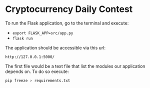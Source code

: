 # Cryptocurrency Daily Contest

To run the Flask application, go to the terminal and execute:

- `export FLASK_APP=src/app.py`
- `flask run`

The application should be accessible via this url:

`http://127.0.0.1:5000/`

The first file would be a text file that list the modules our application depends on. To do so execute:

``` bash
pip freeze > requirements.txt
```
